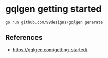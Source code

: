 # gqlgen getting started

`go run github.com/99designs/gqlgen generate`


## References
- https://gqlgen.com/getting-started/